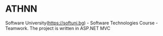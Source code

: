 # ATHNN
Software University(https://softuni.bg) - Software Technologies Course - Teamwork. The project is written in ASP.NET MVC
